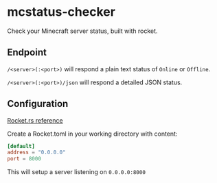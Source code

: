 # mcstatus-checker
Check your Minecraft server status, built with rocket.

## Endpoint

`/<server>(:<port>)` will respond a plain text status of `Online` or `Offline`.

`/<server>(:<port>)/json` will respond a detailed JSON status.

## Configuration

[Rocket.rs reference](https://rocket.rs/v0.5-rc/guide/configuration/)

Create a Rocket.toml in your working directory with content:
```toml
[default]
address = "0.0.0.0"
port = 8000
```

This will setup a server listening on `0.0.0.0:8000`

